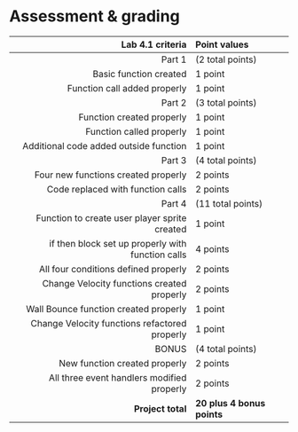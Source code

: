 # Assessment & grading

Lab 4.1 criteria|Point values
-:|:-
Part 1|(2 total points)
Basic function created|1 point
Function call added properly|1 point
Part 2|(3 total points)
Function created properly|1 point
Function called properly|1 point
Additional code added outside function|1 point
Part 3|(4 total points)
Four new functions created properly|2 points
Code replaced with function calls|2 points
Part 4|(11 total points)
Function to create user player sprite created|1 point
if then block set up properly with function calls|4 points
All four conditions defined properly|2 points
Change Velocity functions created properly|2 points
Wall Bounce function created properly|1 point
Change Velocity functions refactored properly |1 point
BONUS|(4 total points)
New function created properly|2 points
All three event handlers modified properly|2 points
**Project total**|**20 plus 4 bonus points**
